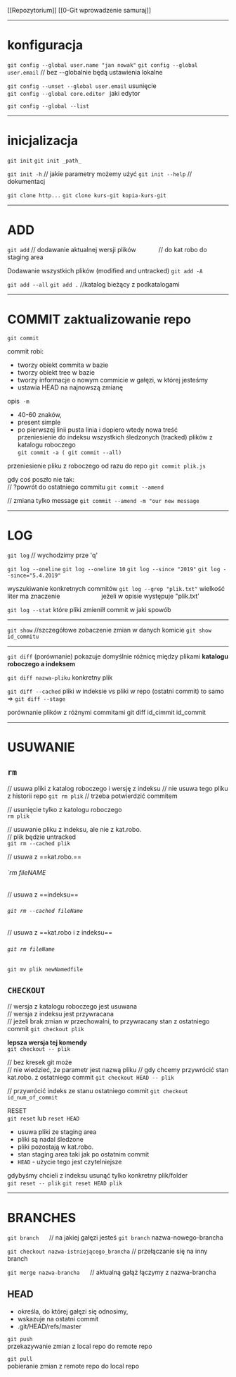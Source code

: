 [[Repozytorium]]
[[0-Git wprowadzenie samuraj]]

---


# konfiguracja  

`git config --global user.name "jan nowak"`
`git config --global user.email` 
// bez --globalnie będą ustawienia lokalne  

`git config --unset --global user.email`  usunięcie  
`git config --global core.editor ` jaki edytor

`git config --global --list `


---
# inicjalizacja  
`git init`
`git init _path_`

`git init -h` // jakie parametry możemy użyć
`git init --help` // dokumentacj

`git clone http...`
`git clone kurs-git kopia-kurs-git ` 

---

# ADD  

`git add` // dodawanie aktualnej wersji plików 
            // do kat robo do staging area

Dodawanie wszystkich plików (modified and untracked)
`git add -A  `

`git add --all`
`git add .` //katalog bieżący z podkatalogami  

---

# COMMIT zaktualizowanie repo  
`git commit`

commit robi:  
-  tworzy obiekt commita w bazie  
-  tworzy obiekt tree w bazie  
- tworzy informacje o nowym commicie w gałęzi, w której jesteśmy  
- ustawia HEAD na najnowszą zmianę  
  

opis  `-m`
- 40-60 znaków,  
- present simple   
- po pierwszej linii pusta linia i dopiero wtedy nowa treść     
przeniesienie do indeksu wszystkich śledzonych (tracked) plików z katalogu roboczego  
`git commit -a ( git commit --all)`

przeniesienie pliku z roboczego od razu do repo
`git commit plik.js`  
 
gdy coś poszło nie tak:  
// ?powrót do ostatniego commitu
`git commit --amend`

// zmiana tylko message
`git commit --amend -m "our new message`  

  ---

# LOG  
`git log`  // wychodzimy prze 'q'

`git log --oneline`
`git log --oneline 10`
`git log --since "2019"`
`git log --since="5.4.2019"`

wyszukiwanie konkretnych commitów
`git log --grep "plik.txt"` wielkość liter ma znaczenie
			                       jeżeli w opisie występuje "plik.txt'

`git log --stat`  które pliki zmienilł commit w jaki spowób

---

`git show` //szczegółowe zobaczenie zmian w danych komicie
`git show id_commitu`

---
`git diff` (porównanie) pokazuje domyślnie różnicę między plikami **katalogu roboczego a indeksem**

`git diff nazwa-pliku` konkretny plik

`git diff --cached`  pliki w indeksie vs pliki w repo (ostatni commit)
to samo =>
`git diff --stage`

porównanie plików z różnymi commitami
git diff id_cimmit id_commit  

---

# USUWANIE  

## `rm`
// usuwa pliki z katalog roboczego i wersję z indeksu
// nie usuwa tego pliku z historii repo
`git rm plik`
// trzeba potwierdzić commitem

// usunięcie tylko z katologu roboczego  
`rm plik`

// usuwanie pliku z indeksu, ale nie z kat.robo.  
// plik będzie untracked  
`git rm --cached plik`



// usuwa z ==kat.robo.==
###### `rm fileNAME 

// usuwa z ==indeksu==  
###### `git rm --cached fileName`      

// usuwa z ==kat.robo i z indeksu==
###### `git rm fileName`                  


`git mv plik newNamedfile`  



## `CHECKOUT`
// wersja z katalogu roboczego jest usuwana  
// wersja z indeksu jest przywracana  
// jeżeli brak zmian w przechowalni, to przywracany stan z ostatniego commit
`git checkout plik`

**lepsza wersja tej komendy**  
`git checkout -- plik`

// bez kresek git może  
// nie wiedzieć, że parametr jest nazwą pliku
// gdy chcemy przywrócić stan kat.robo. z ostatniego commit
`git checkout HEAD -- plik`

// przywrócić indeks ze stanu ostatniego commit
`git checkout id_num_of_commit`

  
RESET  
`git reset` lub `reset HEAD`
- usuwa pliki ze staging area
- pliki są nadal śledzone  
-   pliki pozostają w kat.robo.  
-   stan staging area taki jak po ostatnim commit  
-   `HEAD` - użycie tego jest czytelniejsze
    
gdybyśmy chcieli z indeksu usunąć tylko konkretny plik/folder  
`git reset -- plik`
`git reset HEAD plik`  

---
 

# BRANCHES  

`git branch`      // na jakiej gałęzi jesteś
`git branch` nazwa-nowego-brancha  

`git checkout nazwa-istniejącego_brancha`  // przełączanie się na inny branch  

`git merge nazwa-brancha`      // aktualną gałąż łączymy z nazwa-brancha  

## HEAD
-   określa, do której gałęzi się odnosimy,  
-   wskazuje na ostatni commit      
-   .git/HEAD/refs/master  

`git push`  
przekazywanie zmian z local repo do remote repo  

`git pull`  
pobieranie zmian z remote repo do local repo




